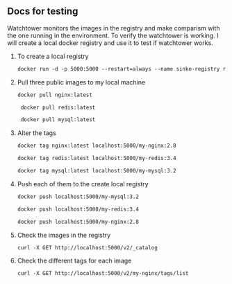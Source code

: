 ## Docs for testing

Watchtower monitors the images in the registry and make comparism with the one running in the environment.
To verify the watchtower is working. 
I will create a local docker registry and use it to test if watchtower works.

1. To create a local registry
    ```dockerfile
    docker run -d -p 5000:5000 --restart=always --name sinke-registry registry:2
    ```
2. Pull three public images to my local machine
    ```dockerfile
    docker pull nginx:latest
    ```
   ```dockerfile
    docker pull redis:latest
    ```
   ```dockerfile
    docker pull mysql:latest
    ```
3. Alter the tags
    ```dockerfile
    docker tag nginx:latest localhost:5000/my-nginx:2.8
    ```
    ```dockerfile
    docker tag redis:latest localhost:5000/my-redis:3.4
    ```
    ```dockerfile
    docker tag mysql:latest localhost:5000/my-mysql:3.2
    ```
4. Push each of them to the create local registry
    ```dockerfile
    docker push localhost:5000/my-mysql:3.2
    ```
    ```dockerfile
    docker push localhost:5000/my-redis:3.4
    ```
    ```dockerfile
    docker push localhost:5000/my-nginx:2.8
    ```
5. Check the images in the registry
    ```dockerfile
    curl -X GET http://localhost:5000/v2/_catalog
    ```
6. Check the different tags for each image
   ```dockerfile
   curl -X GET http://localhost:5000/v2/my-nginx/tags/list
   ```
